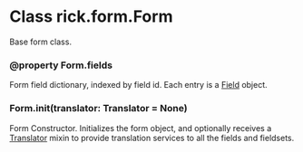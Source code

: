 # Class rick.form.**Form**

Base form class.

### @property Form.**fields**

Form field dictionary, indexed by field id. Each entry is a [Field](field.class.md#field) object. 

### Form.**__init__(translator: Translator = None)**

Form Constructor. Initializes the form object, and optionally receives a [Translator](../mixins/translator.class.md#translator) mixin to
provide translation services to all the fields and fieldsets.

